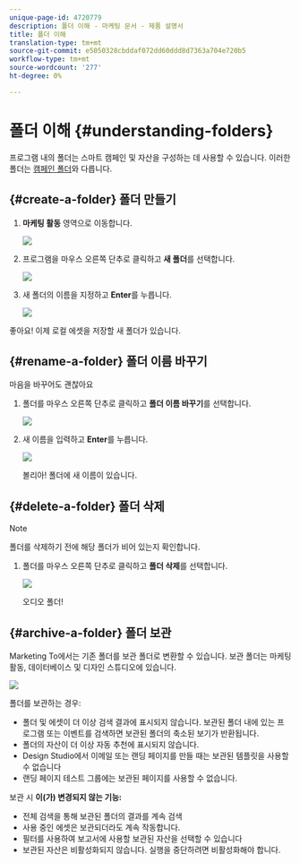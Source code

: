 ```yaml
---
unique-page-id: 4720779
description: 폴더 이해 - 마케팅 문서 - 제품 설명서
title: 폴더 이해
translation-type: tm+mt
source-git-commit: e5050328cbddaf072dd60ddd8d7363a704e720b5
workflow-type: tm+mt
source-wordcount: '277'
ht-degree: 0%

---
```



# 폴더 이해 {#understanding-folders}

프로그램 내의 폴더는 스마트 캠페인 및 자산을 구성하는 데 사용할 수 있습니다. 이러한 폴더는 [캠페인 폴더](/help/marketo/product-docs/core-marketo-concepts/miscellaneous/create-new-campaign-folder.md)와 다릅니다.

## {#create-a-folder} 폴더 만들기

1. **마케팅 활동** 영역으로 이동합니다.

   ![](assets/ma.png)

1. 프로그램을 마우스 오른쪽 단추로 클릭하고 **새 폴더**&#x200B;를 선택합니다.

   ![](assets/image2015-4-20-18-3a45-3a14.png)

1. 새 폴더의 이름을 지정하고 **Enter**&#x200B;를 누릅니다.

   ![](assets/image2015-4-20-18-3a46-3a57.png)

좋아요! 이제 로컬 에셋을 저장할 새 폴더가 있습니다.

## {#rename-a-folder} 폴더 이름 바꾸기

마음을 바꾸어도 괜찮아요

1. 폴더를 마우스 오른쪽 단추로 클릭하고 **폴더 이름 바꾸기**&#x200B;를 선택합니다.

   ![](assets/image2015-4-20-18-3a49-3a10.png)

1. 새 이름을 입력하고 **Enter**&#x200B;를 누릅니다.

   ![](assets/image2015-4-20-18-3a52-3a30.png)

   볼리아! 폴더에 새 이름이 있습니다.

## {#delete-a-folder} 폴더 삭제

>[!NOTE]
>
>폴더를 삭제하기 전에 해당 폴더가 비어 있는지 확인합니다.

1. 폴더를 마우스 오른쪽 단추로 클릭하고 **폴더 삭제**&#x200B;를 선택합니다.

   ![](assets/image2015-4-20-18-3a55-3a51.png)

   오디오 폴더!

## {#archive-a-folder} 폴더 보관

Marketing To에서는 기존 폴더를 보관 폴더로 변환할 수 있습니다. 보관 폴더는 마케팅 활동, 데이터베이스 및 디자인 스튜디오에 있습니다.

![](assets/image2015-4-20-19-3a3-3a46.png)

폴더를 보관하는 경우:

* 폴더 및 에셋이 더 이상 검색 결과에 표시되지 않습니다. 보관된 폴더 내에 있는 프로그램 또는 이벤트를 검색하면 보관된 폴더의 축소된 보기가 반환됩니다.
* 폴더의 자산이 더 이상 자동 추천에 표시되지 않습니다.
* Design Studio에서 이메일 또는 랜딩 페이지를 만들 때는 보관된 템플릿을 사용할 수 없습니다
* 랜딩 페이지 테스트 그룹에는 보관된 페이지를 사용할 수 없습니다.

보관 시 **이(가) 변경되지 않는 기능:**

* 전체 검색을 통해 보관된 폴더의 결과를 계속 검색
* 사용 중인 에셋은 보관되더라도 계속 작동합니다.
* 필터를 사용하여 보고서에 사용할 보관된 자산을 선택할 수 있습니다
* 보관된 자산은 비활성화되지 않습니다. 실행을 중단하려면 비활성화해야 합니다.
